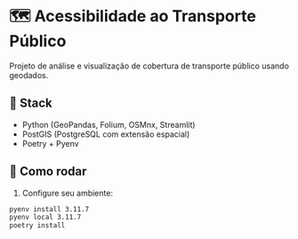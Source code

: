 # 🗺️ Acessibilidade ao Transporte Público

Projeto de análise e visualização de cobertura de transporte público usando geodados.

## 🚀 Stack

- Python (GeoPandas, Folium, OSMnx, Streamlit)
- PostGIS (PostgreSQL com extensão espacial)
- Poetry + Pyenv

## 🔧 Como rodar

1. Configure seu ambiente:

```bash
pyenv install 3.11.7
pyenv local 3.11.7
poetry install